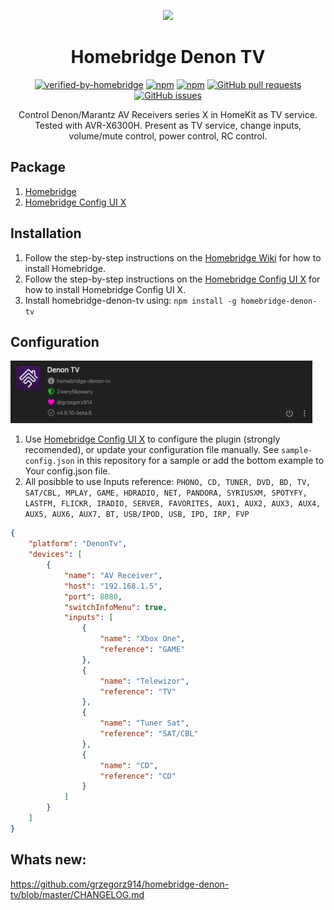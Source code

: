 <p align="center">
  <a href="https://github.com/grzegorz914/homebridge-denon-tv"><img src="https://github.com/grzegorz914/homebridge-denon-tv/blob/master//graphics/denon.png" height="140"></a>
</p>

<span align="center">

# Homebridge Denon TV
[![verified-by-homebridge](https://badgen.net/badge/homebridge/verified/purple)](https://github.com/homebridge/homebridge/wiki/Verified-Plugins)
[![npm](https://badgen.net/npm/dt/homebridge-denon-tv?color=purple)](https://www.npmjs.com/package/homebridge-denon-tv) [![npm](https://badgen.net/npm/v/homebridge-denon-tv?color=purple)](https://www.npmjs.com/package/homebridge-denon-tv) [![GitHub pull requests](https://img.shields.io/github/issues-pr/grzegorz914/homebridge-denon-tv.svg)](https://github.com/grzegorz914/homebridge-denon-tv/pulls)
[![GitHub issues](https://img.shields.io/github/issues/grzegorz914/homebridge-denon-tv.svg)](https://github.com/grzegorz914/homebridge-denon-tv/issues)

Control Denon/Marantz AV Receivers series X in HomeKit as TV service. Tested with AVR-X6300H. Present as TV service, change inputs, volume/mute control, power control, RC control.

</span>

## Package

1. [Homebridge](https://github.com/homebridge/homebridge)
2. [Homebridge Config UI X](https://github.com/oznu/homebridge-config-ui-x)

## Installation

1. Follow the step-by-step instructions on the [Homebridge Wiki](https://github.com/homebridge/homebridge/wiki) for how to install Homebridge.
2. Follow the step-by-step instructions on the [Homebridge Config UI X](https://github.com/oznu/homebridge-config-ui-x/wiki) for how to install Homebridge Config UI X.
3. Install homebridge-denon-tv using: `npm install -g homebridge-denon-tv` 

## Configuration

<p align="left">
  <a href="https://github.com/grzegorz914/homebridge-denon-tv"><img src="https://github.com/grzegorz914/homebridge-denon-tv/blob/master/graphics/ustawienia.png" height="100"></a>
</p>

1. Use [Homebridge Config UI X](https://github.com/oznu/homebridge-config-ui-x) to configure the plugin (strongly recomended), or update your configuration file manually. See `sample-config.json` in this repository for a sample or add the bottom example to Your config.json file.
2. All posibble to use Inputs reference:
`PHONO, CD, TUNER, DVD, BD, TV, SAT/CBL, MPLAY, GAME, HDRADIO, NET, PANDORA, SYRIUSXM, SPOTYFY, LASTFM, FLICKR, IRADIO, SERVER, FAVORITES, AUX1, AUX2, AUX3, AUX4, AUX5, AUX6, AUX7, BT, USB/IPOD, USB, IPD, IRP, FVP `



```json
{
    "platform": "DenonTv",
    "devices": [
        {
            "name": "AV Receiver",
            "host": "192.168.1.5",
            "port": 8080,
            "switchInfoMenu": true,
            "inputs": [
                {
                    "name": "Xbox One",
                    "reference": "GAME"
                },
                {
                    "name": "Telewizor",
                    "reference": "TV"
                },
                {
                    "name": "Tuner Sat",
                    "reference": "SAT/CBL"
                },
                {
                    "name": "CD",
                    "reference": "CD"
                }
            ]
        }
    ]
}
```

## Whats new:
https://github.com/grzegorz914/homebridge-denon-tv/blob/master/CHANGELOG.md

